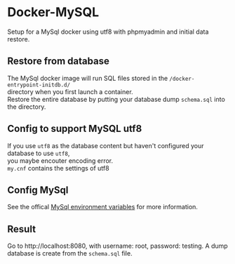 # Docker-MySQL

Setup for a MySql docker using utf8 with phpmyadmin and initial data restore.

## Restore from database

The MySql docker image will run SQL files stored in the `/docker-entrypoint-initdb.d/`  
directory when you first launch a container.  
Restore the entire database by putting your database dump `schema.sql` into the directory.

## Config to support MySQL utf8

If you use `utf8` as the database content but haven't configured your database to use `utf8`,  
you maybe encouter encoding error.  
`my.cnf` contains the settings of utf8

## Config MySql

See the offical [MySql environment variables](https://hub.docker.com/_/mysql/) for more information.

## Result

Go to http://localhost:8080, with username: root, password: testing. A dump database is create from the `schema.sql` file.